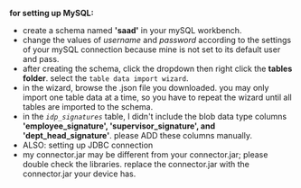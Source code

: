 **for setting up MySQL:**
- create a schema named **'saad'** in your mySQL workbench.
- change the values of *username* and *password* according to the settings of your mySQL connection because mine is not set to its default user and pass.
- after creating the schema, click the dropdown then right click the **tables folder**. select the `table data import wizard`.
- in the wizard, browse the .json file you downloaded. you may only import one table data at a time, so you have to repeat the wizard until all tables are imported to the schema.
- in the *`idp_signatures`* table, I didn't include the blob data type columns **'employee_signature', 'supervisor_signature', and 'dept_head_signature'**. please ADD these columns manually.
- ALSO: setting up JDBC connection
- my connector.jar may be different from your connector.jar; please double check the libraries. replace the connector.jar with the connector.jar your device has.

